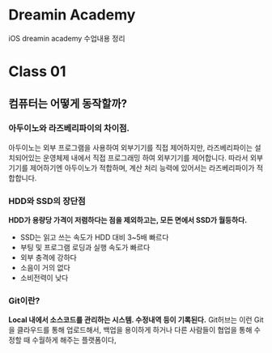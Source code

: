 # Dreamin Academy
 iOS dreamin academy 수업내용 정리

# Class 01

## 컴퓨터는 어떻게 동작할까?

### 아두이노와 라즈베리파이의 차이점.
아두이노는 외부 프로그램을 사용하여 외부기기를 직접 제어하지만,
라즈베리파이는 설치되어있는 운영체제 내에서 직접 프로그래밍 하여 외부기기를 제어합니다.
따라서 외부 기기를 제어하기엔 아두이노가 적합하며, 계산 처리 능력에 있어서는 라즈베리파이가 적합합니다.

### HDD와 SSD의 장단점
**HDD가 용량당 가격이 저렴하다는 점을 제외하고는, 모든 면에서 SSD가 월등하다.** 
- SSD는 읽고 쓰는 속도가 HDD 대비 3~5배 빠르다 
- 부팅 및 프로그램 로딩과 실행 속도가 빠르다 
- 외부 충격에 강하다 
- 소음이 거의 없다 
- 소비전력이 낮다  
### Git이란?
**Local 내에서 소스코드를 관리하는 시스템. 수정내역 등이 기록된다.**
Git허브는 이런 Git을 클라우드를 통해 업로드해서, 백업을 용이하게 하거나 다른 사람들이 협업을 통해 수정할 때 수월하게 해주는 플랫폼이다,
